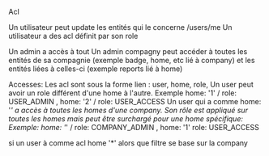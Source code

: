 Acl

Un utilisateur peut update les entités qui le concerne /users/me
Un utilisateur a des acl définit par son role

Un admin a accès à tout
Un admin compagny peut accéder à toutes les entités de sa compagnie (exemple badge, home, etc lié à company) et les entités liées à celles-ci (exemple reports lié à home)

Accesses:
Les acl sont sous la forme lien : user, home, role,
Un user peut avoir un role différent d'une home à l'autre.
Exemple home: '1' / role: USER_ADMIN , home: '2' / role: USER_ACCESS
Un user qui a comme home: '*' a accès à toutes les homes d'une company. Son rôle est appliqué sur toutes les homes mais peut être surchargé pour une home spécifique:
Exemple: home: '*' / role: COMPANY_ADMIN , home: '1' role: USER_ACCESS


si un user à comme acl home '*' alors que filtre se base sur la company